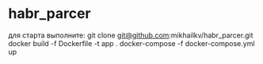 # habr_parcer
для старта выполните:
git clone git@github.com:mikhailkv/habr_parcer.git
docker build -f Dockerfile -t app .
docker-compose -f docker-compose.yml up 
